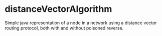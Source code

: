 distanceVectorAlgorithm
=======================

Simple java representation of a node in a network using a distance vector routing protocol, both with and without poisoned reverse.
